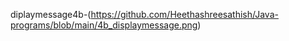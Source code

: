 diplaymessage4b-(https://github.com/Heethashreesathish/Java-programs/blob/main/4b_displaymessage.png)

